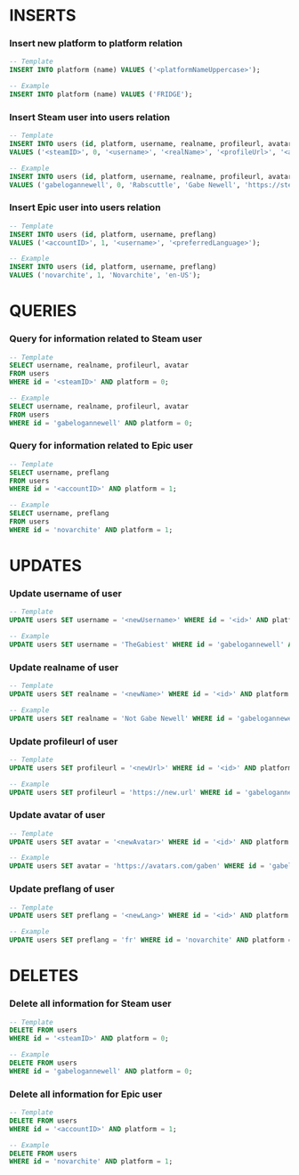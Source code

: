 # INSERTS

### Insert new platform to platform relation
```sql
-- Template
INSERT INTO platform (name) VALUES ('<platformNameUppercase>');

-- Example
INSERT INTO platform (name) VALUES ('FRIDGE');
```

### Insert Steam user into users relation
```sql
-- Template
INSERT INTO users (id, platform, username, realname, profileurl, avatar)
VALUES ('<steamID>', 0, '<username>', '<realName>', '<profileUrl>', '<avatar>');

-- Example
INSERT INTO users (id, platform, username, realname, profileurl, avatar)
VALUES ('gabelogannewell', 0, 'Rabscuttle', 'Gabe Newell', 'https://steamcommunity.com/id/gabelogannewell', 'https://avatars.cloudflare.steamstatic.com/c5d56249ee5d28a07db4ac9f7f60af961fab5426_full.jpg');
```

### Insert Epic user into users relation
```sql
-- Template
INSERT INTO users (id, platform, username, preflang)
VALUES ('<accountID>', 1, '<username>', '<preferredLanguage>');

-- Example
INSERT INTO users (id, platform, username, preflang)
VALUES ('novarchite', 1, 'Novarchite', 'en-US');
```

# QUERIES

### Query for information related to Steam user
```sql
-- Template
SELECT username, realname, profileurl, avatar
FROM users
WHERE id = '<steamID>' AND platform = 0;

-- Example
SELECT username, realname, profileurl, avatar
FROM users
WHERE id = 'gabelogannewell' AND platform = 0;
```

### Query for information related to Epic user
```sql
-- Template
SELECT username, preflang
FROM users
WHERE id = '<accountID>' AND platform = 1;

-- Example
SELECT username, preflang
FROM users
WHERE id = 'novarchite' AND platform = 1;
```

# UPDATES

### Update username of user
```sql
-- Template
UPDATE users SET username = '<newUsername>' WHERE id = '<id>' AND platform = '<platformID>';

-- Example
UPDATE users SET username = 'TheGabiest' WHERE id = 'gabelogannewell' AND platform = 0;
```

### Update realname of user
```sql
-- Template
UPDATE users SET realname = '<newName>' WHERE id = '<id>' AND platform = 0;

-- Example
UPDATE users SET realname = 'Not Gabe Newell' WHERE id = 'gabelogannewell' AND platform = 0;
```

### Update profileurl of user
```sql
-- Template
UPDATE users SET profileurl = '<newUrl>' WHERE id = '<id>' AND platform = 0;

-- Example
UPDATE users SET profileurl = 'https://new.url' WHERE id = 'gabelogannewell' AND platform = 0;
```

### Update avatar of user
```sql
-- Template
UPDATE users SET avatar = '<newAvatar>' WHERE id = '<id>' AND platform = 0;

-- Example
UPDATE users SET avatar = 'https://avatars.com/gaben' WHERE id = 'gabelogannewell' AND platform = 0;
```

### Update preflang of user
```sql
-- Template
UPDATE users SET preflang = '<newLang>' WHERE id = '<id>' AND platform = 1;

-- Example
UPDATE users SET preflang = 'fr' WHERE id = 'novarchite' AND platform = 1;
```

# DELETES

### Delete all information for Steam user
```sql
-- Template
DELETE FROM users
WHERE id = '<steamID>' AND platform = 0;

-- Example
DELETE FROM users
WHERE id = 'gabelogannewell' AND platform = 0;
```

### Delete all information for Epic user
```sql
-- Template
DELETE FROM users
WHERE id = '<accountID>' AND platform = 1;

-- Example
DELETE FROM users
WHERE id = 'novarchite' AND platform = 1;
```
